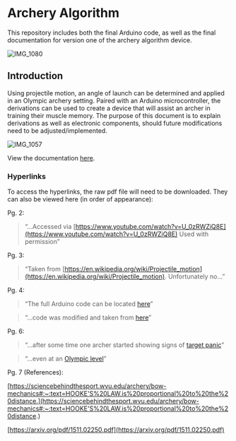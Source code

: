 # Archery Algorithm

This repository includes both the final Arduino code, as well as the final documentation for version one of the archery algorithm device.

![IMG_1080](https://github.com/ntader/ArcheryAlgorithm/assets/141366829/09952a25-c8fb-4dd8-a2a5-0bec55c626c9)

## Introduction
Using projectile motion, an angle of launch can be determined and applied in an Olympic archery setting. Paired with an Arduino microcontroller, the derivations can be used to create a device that will assist an archer in training their muscle memory. The purpose of this document is to explain derivations as well as electronic components, should future modifications need to be adjusted/implemented.

![IMG_1057](https://github.com/ntader/ArcheryAlgorithm/assets/141366829/f62c0a6e-aa66-4862-9ca2-9e393a679904)

View the documentation [here](ArcheryDoc_V1.0.pdf).

### Hyperlinks
To access the hyperlinks, the raw pdf file will need to be downloaded. They can also be viewed here (in order of appearance):


Pg. 2: 
> “...Accessed via [https://www.youtube.com/watch?v=U_0zRWZiQ8E](https://www.youtube.com/watch?v=U_0zRWZiQ8E) Used with permission” 

Pg. 3:
> “Taken from [https://en.wikipedia.org/wiki/Projectile_motion](https://en.wikipedia.org/wiki/Projectile_motion). Unfortunately no…”

Pg. 4:
> “The full Arduino code can be located [here](https://github.com/ntader/ArcheryAlgorithm/blob/main/ArcheryProject.ino)”

> “...code was modified and taken from [here](https://how2electronics.com/measure-tilt-angle-mpu6050-arduino/)”

Pg. 6:
> “...after some time one archer started showing signs of [target panic](https://en.wikipedia.org/wiki/Target_panic)”

> “...even at an [Olympic level](https://www.worldarchery.sport/news/163867/when-wheels-fall-target-panic-world-cup-final)”

Pg. 7 (References):

[https://sciencebehindthesport.wvu.edu/archery/bow-mechanics#:~:text=HOOKE'S%20LAW,is%20proportional%20to%20the%20distance.](https://sciencebehindthesport.wvu.edu/archery/bow-mechanics#:~:text=HOOKE'S%20LAW,is%20proportional%20to%20the%20distance.)

[https://arxiv.org/pdf/1511.02250.pdf](https://arxiv.org/pdf/1511.02250.pdf)
